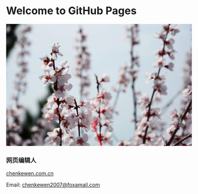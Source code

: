 # Welcome to GitHub Pages


![index pic](https://raw.githubusercontent.com/chenkewen2007/chenkewen2007.github.io/master/img/index-1.jpg)



### 网页编辑人

[chenkewen.com.cn](http://chenkewen.com.cn)

Email: chenkewen2007@foxamail.com
